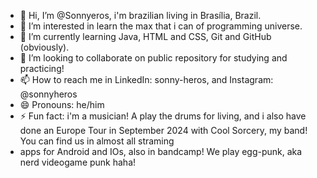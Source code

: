 - 👋 Hi, I’m @Sonnyeros, i'm brazilian living in Brasília, Brazil.
- 👀 I’m interested in learn the max that i can of programming universe.
- 🌱 I’m currently learning Java, HTML and CSS, Git and GitHub (obviously).
- 💞️ I’m looking to collaborate on public repository for studying and practicing!
- 📫 How to reach me in LinkedIn: sonny-heros, and Instagram: @sonnyheros
- 😄 Pronouns: he/him
- ⚡ Fun fact: i'm a musician! A play the drums for living, and i also have done an Europe Tour in September 2024 with Cool Sorcery, my band! You can find us in almost all straming
- apps for Android and IOs, also in bandcamp! We play egg-punk, aka nerd videogame punk haha!

<!---
Sonnyeros/Sonnyeros is a ✨ special ✨ repository because its `README.md` (this file) appears on your GitHub profile.
You can click the Preview link to take a look at your changes.
--->
